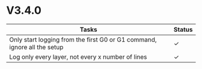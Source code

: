 # V3.4.0

| Tasks | Status |
| ----- | ------ |
| Only start logging from the first G0 or G1 command, ignore all the setup | &check; |
| Log only every layer, not every x number of lines | &check; |
